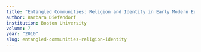 ```yaml
---
title: "Entangled Communities: Religion and Identity in Early Modern Europe"
author: Barbara Diefendorf
institution: Boston University
volume: 7
year: "2010"
slug: entangled-communities-religion-identity
---
```

